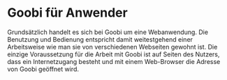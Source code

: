 # Goobi für Anwender

Grundsätzlich handelt es sich bei Goobi um eine Webanwendung. Die Benutzung und Bedienung entspricht damit weitestgehend einer Arbeitsweise wie man sie von verschiedenen Webseiten gewohnt ist. Die einzige Voraussetzung für die Arbeit mit Goobi ist auf Seiten des Nutzers, dass ein Internetzugang besteht und mit einem Web-Browser die Adresse von Goobi geöffnet wird.